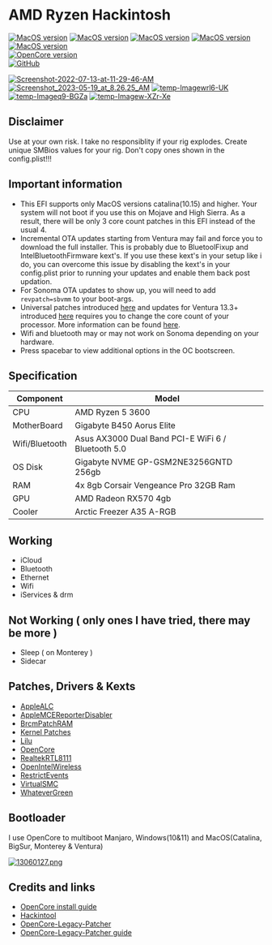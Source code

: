 # AMD Ryzen Hackintosh

[![MacOS version](https://img.shields.io/badge/Catalina-10.15.7-informational.svg)](https://www.apple.com/macos) [![MacOS version](https://img.shields.io/badge/Bigsur-11.7.7-informational.svg)](https://www.apple.com/macos) [![MacOS version](https://img.shields.io/badge/Monterey-12.7.1-informational.svg)](https://www.apple.com/macos) [![MacOS version](https://img.shields.io/badge/Ventura-13.6.3-informational.svg)](https://www.apple.com/macos) [![MacOS version](https://img.shields.io/badge/Sonoma-14.2%20beta4-informational.svg)](https://www.apple.com/macos) \
[![OpenCore version](https://img.shields.io/badge/OpenCore-0.9.6-informational.svg)](https://github.com/acidanthera/OpenCorePkg)\
[![GitHub](https://img.shields.io/github/license/sileshn/Ryzentosh?style=flat-square)](https://github.com/sileshn/Ryzentosh/blob/master/LICENSE)

<a href="https://postimg.cc/WdzvYsny" target="_blank"><img src="https://i.postimg.cc/WdzvYsny/Screenshot-2022-07-13-at-11-29-46-AM.png" alt="Screenshot-2022-07-13-at-11-29-46-AM"/></a> <a href="https://postimg.cc/mcWSTcTC" target="_blank"><img src="https://i.postimg.cc/mcWSTcTC/Screenshot_2023-05-19_at_8.26.25_AM.png" alt="Screenshot_2023-05-19_at_8.26.25_AM"/></a> <a href='https://postimg.cc/F1rG8d4V' target='_blank'><img src='https://i.postimg.cc/F1rG8d4V/temp-Imagewrl6-UK.jpg' border='0' alt='temp-Imagewrl6-UK'/></a> <a href='https://postimg.cc/JGPTgK0k' target='_blank'><img src='https://i.postimg.cc/JGPTgK0k/temp-Imageq9-BGZa.jpg' border='0' alt='temp-Imageq9-BGZa'/></a> <a href='https://postimg.cc/yJxt0zV5' target='_blank'><img src='https://i.postimg.cc/yJxt0zV5/temp-Imagew-XZr-Xe.jpg' border='0' alt='temp-Imagew-XZr-Xe'/></a>
## Disclaimer
Use at your own risk. I take no responsiblity if your rig explodes. Create unique SMBios values for your rig. Don't copy ones shown in the config.plist!!!

## Important information
* This EFI supports only MacOS versions catalina(10.15) and higher. Your system will not boot if you use this on Mojave and High Sierra. As a result, there will be only 3 core count patches in this EFI instead of the usual 4.
* Incremental OTA updates starting from Ventura may fail and force you to download the full installer. This is probably due to BluetoolFixup and IntelBluetoothFirmware kext's. If you use these kext's in your setup like i do, you can overcome this issue by disabling the kext's in your config.plist prior to running your updates and enable them back post updation.
* For Sonoma OTA updates to show up, you will need to add `revpatch=sbvmm` to your boot-args.
* Universal patches introduced [here](https://github.com/sileshn/Ryzentosh/commit/adcb87fa003a0e77afaded014984a00ecb07b775) and updates for Ventura 13.3+ introduced [here](https://github.com/sileshn/Ryzentosh/commit/00aab441a0a8a0fbcc9532c7beb51bbec24d85cb) requires you to change the core count of your processor. More information can be found [here](https://github.com/AMD-OSX/AMD_Vanilla#read-me-first).
* Wifi and bluetooth may or may not work on Sonoma depending on your hardware.
* Press spacebar to view additional options in the OC bootscreen.

## Specification

| Component        | Model                                              |
| ---------------- | ---------------------------------------------------|
| CPU              | AMD Ryzen 5 3600                                   |
| MotherBoard      | Gigabyte B450 Aorus Elite                          |
| Wifi/Bluetooth   | Asus AX3000 Dual Band PCI-E WiFi 6 / Bluetooth 5.0 |
| OS Disk          | Gigabyte NVME GP-GSM2NE3256GNTD 256gb              |
| RAM              | 4x 8gb Corsair Vengeance Pro 32GB Ram              |
| GPU              | AMD Radeon RX570 4gb                               |
| Cooler    	   | Arctic Freezer A35 A-RGB          		            |

## Working

* iCloud
* Bluetooth
* Ethernet
* Wifi
* iServices & drm

## Not Working ( only ones I have tried, there may be more )

* Sleep ( on Monterey )
* Sidecar

## Patches, Drivers & Kexts

* [AppleALC](https://github.com/acidanthera/AppleALC)
* [AppleMCEReporterDisabler](https://github.com/acidanthera/bugtracker/files/3703498/AppleMCEReporterDisabler.kext.zip)
* [BrcmPatchRAM](https://github.com/acidanthera/BrcmPatchRAM)
* [Kernel Patches](https://github.com/AMD-OSX/AMD_Vanilla)
* [Lilu](https://github.com/acidanthera/Lilu)
* [OpenCore](https://github.com/acidanthera/OpenCorePkg)
* [RealtekRTL8111](https://github.com/Mieze/RTL8111_driver_for_OS_X)
* [OpenIntelWireless](https://github.com/OpenIntelWireless)
* [RestrictEvents](https://github.com/acidanthera/RestrictEvents)
* [VirtualSMC](https://github.com/acidanthera/VirtualSMC)
* [WhateverGreen](https://github.com/acidanthera/WhateverGreen)

## Bootloader

I use OpenCore to multiboot Manjaro, Windows(10&11) and MacOS(Catalina, BigSur, Monterey & Ventura)

[![13060127.png](https://i.postimg.cc/nLFcQJvB/13060127.png)](https://postimg.cc/CR2VW9rx)

## Credits and links

* [OpenCore install guide](https://dortania.github.io/OpenCore-Install-Guide)
* [Hackintool](https://www.hackintosh-forum.de/forum/thread/38316-hackintool-ehemals-intel-fb-patcher)
* [OpenCore-Legacy-Patcher](https://github.com/dortania/OpenCore-Legacy-Patcher)
* [OpenCore-Legacy-Patcher guide](https://dortania.github.io/OpenCore-Legacy-Patcher)
